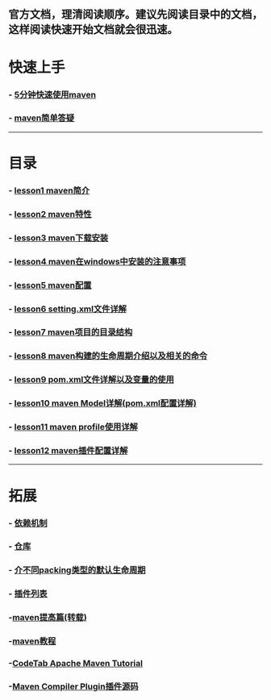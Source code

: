 官方文档，理清阅读顺序。建议先阅读目录中的文档，这样阅读快速开始文档就会很迅速。
---

# 快速上手
### - [5分钟快速使用maven](https://maven.apache.org/guides/getting-started/maven-in-five-minutes.html)
### - [maven简单答疑](https://maven.apache.org/guides/getting-started/index.html)

---

# 目录
### - [lesson1 maven简介](https://maven.apache.org/what-is-maven.html)
### - [lesson2 maven特性](https://maven.apache.org/maven-features.html)
### - [lesson3 maven下载安装](https://maven.apache.org/download.cgi)
### - [lesson4 maven在windows中安装的注意事项](https://maven.apache.org/guides/getting-started/windows-prerequisites.html)
### - [lesson5 maven配置](https://maven.apache.org/guides/mini/guide-configuring-maven.html)
### - [lesson6 setting.xml文件详解](https://maven.apache.org/ref/3.5.3/maven-settings/settings.html)
### - [lesson7 maven项目的目录结构](https://maven.apache.org/guides/introduction/introduction-to-the-standard-directory-layout.html)
### - [lesson8 maven构建的生命周期介绍以及相关的命令](https://maven.apache.org/guides/introduction/introduction-to-the-lifecycle.html)
### - [lesson9 pom.xml文件详解以及变量的使用](https://maven.apache.org/guides/introduction/introduction-to-the-pom.html)
### - [lesson10 maven Model详解(pom.xml配置详解)](https://maven.apache.org/ref/3.5.3/maven-model/maven.html)
### - [lesson11 maven profile使用详解](https://maven.apache.org/guides/introduction/introduction-to-profiles.html)
### - [lesson12 maven插件配置详解](https://maven.apache.org/guides/mini/guide-configuring-plugins.html)

---

# 拓展
### - [依赖机制](https://maven.apache.org/guides/introduction/introduction-to-dependency-mechanism.html)
### - [仓库](https://maven.apache.org/guides/introduction/introduction-to-repositories.html)
### - [介不同packing类型的默认生命周期](https://maven.apache.org/ref/3.5.3/maven-core/default-bindings.html)
### - [插件列表](https://maven.apache.org/plugins/)



### -[maven提高篇(转载)](http://www.cnblogs.com/davenkin/tag/maven/)
### -[maven教程](https://www.yiibai.com/maven/)
### -[CodeTab Apache Maven Tutorial](http://www.codetab.org/apache-maven-tutorial/)
### -[Maven Compiler Plugin插件源码](https://github.com/apache/maven-compiler-plugin)